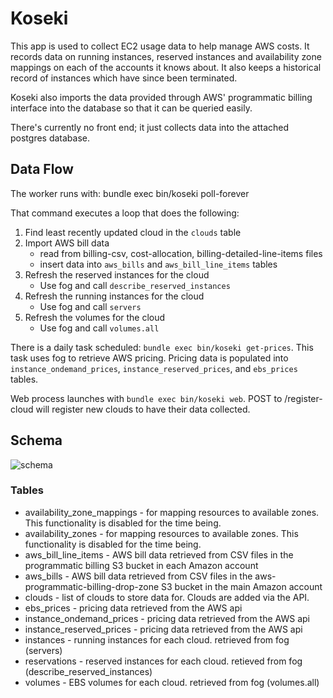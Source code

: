 # Koseki

This app is used to collect EC2 usage data to help manage AWS costs. It records data on running instances, reserved instances and availability zone mappings on each of the accounts it knows about. It also keeps a historical record of instances which have since been terminated.

Koseki also imports the data provided through AWS' programmatic billing interface into the database so that it can be queried easily.

There's currently no front end; it just collects data into the attached postgres database.

## Data Flow

The worker runs with: bundle exec bin/koseki poll-forever

That command executes a loop that does the following:
1. Find least recently updated cloud in the `clouds` table
2. Import AWS bill data
	* read from billing-csv, cost-allocation, billing-detailed-line-items files
	* insert data into `aws_bills` and `aws_bill_line_items` tables
2. Refresh the reserved instances for the cloud
	* Use fog and call `describe_reserved_instances`
3. Refresh the running instances for the cloud
	* Use fog and call `servers`
4. Refresh the volumes for the cloud
	* Use fog and call `volumes.all`

There is a daily task scheduled: `bundle exec bin/koseki get-prices`. This task uses fog to retrieve AWS pricing. Pricing data is populated into `instance_ondemand_prices`, `instance_reserved_prices`, and `ebs_prices` tables.

Web process launches with `bundle exec bin/koseki web`. POST to /register-cloud will register new clouds to have their data collected.

## Schema

![schema](http://f.cl.ly/items/14423Q3C3h3H2y3P3Z0u/Koseki-ER.jpg)

### Tables

* availability_zone_mappings - for mapping resources to available zones. This functionality is disabled for the time being.
* availability_zones - for mapping resources to available zones. This functionality is disabled for the time being.
* aws_bill_line_items - AWS bill data retrieved from CSV files in the programmatic billing S3 bucket in each Amazon account
* aws_bills - AWS bill data retrieved from CSV files in the aws-programmatic-billing-drop-zone S3 bucket in the main Amazon account
* clouds - list of clouds to store data for. Clouds are added via the API.
* ebs_prices - pricing data retrieved from the AWS api
* instance_ondemand_prices - pricing data retrieved from the AWS api
* instance_reserved_prices - pricing data retrieved from the AWS api
* instances - running instances for each cloud. retrieved from fog (servers)
* reservations - reserved instances for each cloud. retieved from fog (describe_reserved_instances)
* volumes - EBS volumes for each cloud. retrieved from fog (volumes.all)
